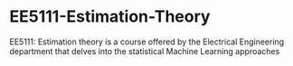 # EE5111-Estimation-Theory
EE5111: Estimation theory is a course offered by the Electrical Engineering department that delves into the statistical Machine Learning approaches
